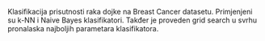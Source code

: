 Klasifikacija prisutnosti raka dojke na Breast Cancer datasetu. 
Primjenjeni su k-NN i Naive Bayes klasifikatori. 
Takđer je proveden grid search u svrhu pronalaska najboljih parametara klasifikatora.
